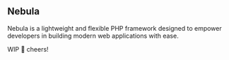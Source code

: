 ## Nebula

Nebula is a lightweight and flexible PHP framework designed to empower developers in building modern web applications with ease.

WIP 🍻 cheers!
